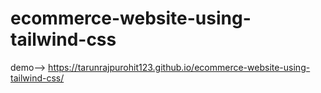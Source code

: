# ecommerce-website-using-tailwind-css

demo--> https://tarunrajpurohit123.github.io/ecommerce-website-using-tailwind-css/
